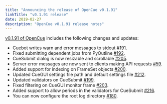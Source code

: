 ```yaml
---
title: "Announcing the release of OpenCue v0.1.91"
linkTitle: "v0.1.91 release"
date: 2019-02-27
description: "OpenCue v0.1.91 release notes"
---
```


[v0.1.91 of OpenCue](https://github.com/AcademySoftwareFoundation/OpenCue/releases/tag/v0.1.91)
includes the following changes and updates:

*   Cuebot writes warn and error messages to stdout
    [#191](https://github.com/AcademySoftwareFoundation/OpenCue/pull/191).
*   Fixed submitting dependent jobs from PyOutline
    [#192](https://github.com/AcademySoftwareFoundation/OpenCue/pull/192).
*   CueSubmit dialog is now resizable and scrollable
    [#205](https://github.com/AcademySoftwareFoundation/OpenCue/pull/205).
*   Server error messages are now sent to clients making API requests
    [#59](https://github.com/AcademySoftwareFoundation/OpenCue/pull/59).
*   Added support for indexing on FrameSet objects
    [#200](https://github.com/AcademySoftwareFoundation/OpenCue/pull/200).
*   Updated CueGUI settings file path and default settings file
    [#212](https://github.com/AcademySoftwareFoundation/OpenCue/pull/212).
*   Updated validators on CueSubmit
    [#199](https://github.com/AcademySoftwareFoundation/OpenCue/pull/199).
*   Fixed filtering on CueGUI monitor frame
    [#203](https://github.com/AcademySoftwareFoundation/OpenCue/pull/203).
*   Added support to allow periods in the validators for CueSubmit
    [#216](https://github.com/AcademySoftwareFoundation/OpenCue/pull/216).
*   You can now configure the root log directory
    [#180](https://github.com/AcademySoftwareFoundation/OpenCue/pull/180).
